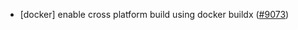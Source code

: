 - [docker] enable cross platform build using docker buildx
  ([#9073](https://github.com/tendermint/tendermint/issues/9073))